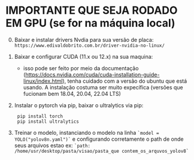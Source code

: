 # IMPORTANTE QUE SEJA RODADO EM GPU (se for na máquina local)

0. Baixar e instalar drivers Nvdia para sua versão de placa:
    `https://www.edivaldobrito.com.br/driver-nvidia-no-linux/`    

1. Baixar e configurar CUDA (11.x ou 12.x) na sua maquina:
    * isso pode ser feito por meio da documentação (https://docs.nvidia.com/cuda/cuda-installation-guide-linux/index.html), tenha cuidado com a versão do ubuntu que está  usando. A instalação costuma ser muito expecífica (versões que fucionam bem 18.04, 20.04, 22.04 LTS)

2. Instalar o pytorch via pip, baixar o ultralytics via pip:
   ```
    pip install torch
    pip install ultralytics
   ```
4. Treinar o modelo, instanciando o modelo na linha
   ``` `model = YOLO("yolov8n.yaml")` ```
   e configurando corretamente o path de onde seus arquivos estao ex:
    ``` `path: /home/usr/desktop/pasta/visao/pasta_que contem_os_arquvos_yolov8` ```

